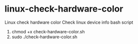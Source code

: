 # linux-check-hardware-color
Linux check hardware color
Check linux device info bash script

1) chmod +x check-hardware-color.sh
2) sudo ./check-hardware-color.sh
